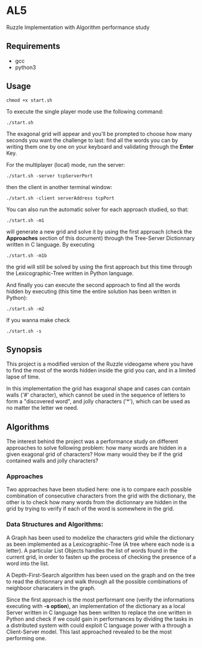 # AL5

Ruzzle Implementation with Algorithm performance study

## Requirements

* gcc 
* python3

## Usage

    chmod +x start.sh

To execute the single player mode use the following command:

    ./start.sh
    
The exagonal grid will appear and you'll be prompted to choose how many seconds you want the challenge to last: find all the words you can by writing them one by one on your keyboard and validating through the **Enter** Key.

For the multiplayer (local) mode, run the server:

    ./start.sh -server tcpServerPort

then the client in another terminal window:

    ./start.sh -client serverAddress tcpPort 

You can also run the automatic solver for each approach studied, so that:
    
    ./start.sh -m1

will generate a new grid and solve it by using the first approach (check the **Approaches** section of this document) through the Tree-Server Dictionnary written in C language.
By executing

    ./start.sh -m1b

the grid will still be solved by using the first approach but this time through the Lexicographic-Tree written in Python language.

And finally you can execute the second approach to find all the words hidden by executing (this time the entire solution has been written in Python):

    ./start.sh -m2

If you wanna make check 

    ./start.sh -s 

## Synopsis

This project is a modified version of the Ruzzle videogame where you have to find the most of the words hidden inside the grid you can, and in a limited lapse of time.

In this implementation the grid has exagonal shape and cases can contain walls ('#' character), which cannot be used in the sequence of letters to form a "discovered word", and jolly characters ('*'), which can be used as no matter the letter we need.   

## Algorithms

The interest behind the project was a performance study on different approaches to solve following problem: how many words are hidden in a given exagonal grid of characters? How many would they be if the grid contained walls and jolly characters?

### Approaches

Two approaches have been studied here: one is to compare each possible combination of consecutive characters from the grid with the dictionary, the other is to check how many words from the dictionnary are hidden in the grid by trying to verify if each of the word is somewhere in the grid.

### Data Structures and Algorithms:

A Graph has been used to modelize the characters grid while the dictionary as been implemented as a Lexicographic-Tree (A tree where each node is a letter). A particular List Objects handles the list of words found in the current grid, in order to fasten up the process of checking the presence of a word into the list.

A Depth-First-Search algorithm has been used on the graph and on the tree to read the dictionnary and walk through all the possible combinations of neighboor characaters in the graph.

Since the first approach is the most performant one (verify the informations executing with **-s option**), an implementation of the dictionary as a local Server written in C language has been written to replace the one written in Python and check if we could gain in performances by dividing the tasks in a distributed system with could exploit C language power with a through a Client-Server model.
This last approached revealed to be the most performing one.
